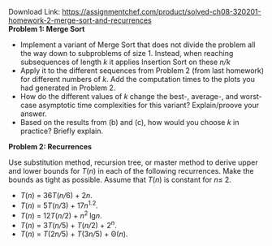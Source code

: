 Download Link: https://assignmentchef.com/product/solved-ch08-320201-homework-2-merge-sort-and-recurrences
<br>
<strong>Problem 1: Merge Sort                                                                                                                                      </strong>

<ul>

 <li>Implement a variant of Merge Sort that does not divide the problem all the way down to subproblems of size 1. Instead, when reaching subsequences of length <em>k </em>it applies Insertion Sort on these <em>n/k </em></li>

 <li>Apply it to the different sequences from Problem 2 (from last homework) for different numbers of <em>k</em>. Add the computation times to the plots you had generated in Problem 2.</li>

 <li>How do the different values of <em>k </em>change the best-, average-, and worst-case asymptotic time complexities for this variant? Explain/proove your answer.</li>

 <li>Based on the results from (b) and (c), how would you choose <em>k </em>in practice? Briefly explain.</li>

</ul>

<strong>Problem 2: Recurrences                                                                                                                                     </strong>

Use substitution method, recursion tree, or master method to derive upper and lower bounds for <em>T</em>(<em>n</em>) in each of the following recurrences. Make the bounds as tight as possible. Assume that <em>T</em>(<em>n</em>) is constant for <em>n</em>≤ 2.

<ul>

 <li><em>T</em>(<em>n</em>) = 36<em>T</em>(<em>n/</em>6) + 2<em>n</em>.</li>

 <li><em>T</em>(<em>n</em>) = 5<em>T</em>(<em>n/</em>3) + 17<em>n</em><sup>1<em>.</em>2</sup>.</li>

 <li><em>T</em>(<em>n</em>) = 12<em>T</em>(<em>n/</em>2) + <em>n</em><sup>2 </sup>lg<em>n</em>.</li>

 <li><em>T</em>(<em>n</em>) = 3<em>T</em>(<em>n/</em>5) + <em>T</em>(<em>n/</em>2) + 2<em><sup>n</sup></em>.</li>

 <li><em>T</em>(<em>n</em>) = <em>T</em>(2<em>n/</em>5) + <em>T</em>(3<em>n/</em>5) + Θ(<em>n</em>).</li>

</ul>